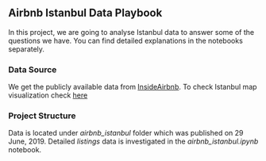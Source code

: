 ## Airbnb Istanbul Data Playbook 

In this project, we are going to analyse Istanbul data to answer some of the questions we have. You can find detailed explanations in the notebooks separately.  

### Data Source
We get the publicly available data from [InsideAirbnb](http://insideairbnb.com/get-the-data.html). To check Istanbul map visualization check [here](http://insideairbnb.com/istanbul/?neighbourhood=&filterEntireHomes=false&filterHighlyAvailable=false&filterRecentReviews=false&filterMultiListings=false)

### Project Structure
Data is located under *airbnb_istanbul* folder which was published on 29 June, 2019. Detailed *listings* data is investigated in the *airbnb_istanbul.ipynb* notebook. 
